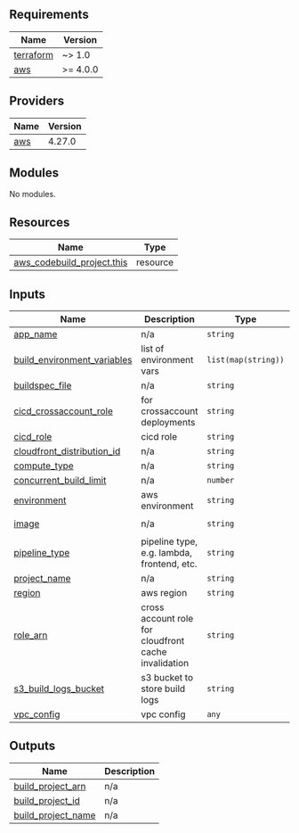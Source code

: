 ## Requirements

| Name | Version |
|------|---------|
| <a name="requirement_terraform"></a> [terraform](#requirement\_terraform) | ~> 1.0 |
| <a name="requirement_aws"></a> [aws](#requirement\_aws) | >= 4.0.0 |

## Providers

| Name | Version |
|------|---------|
| <a name="provider_aws"></a> [aws](#provider\_aws) | 4.27.0 |

## Modules

No modules.

## Resources

| Name | Type |
|------|------|
| [aws_codebuild_project.this](https://registry.terraform.io/providers/hashicorp/aws/latest/docs/resources/codebuild_project) | resource |

## Inputs

| Name | Description | Type | Default | Required |
|------|-------------|------|---------|:--------:|
| <a name="input_app_name"></a> [app\_name](#input\_app\_name) | n/a | `string` | n/a | yes |
| <a name="input_build_environment_variables"></a> [build\_environment\_variables](#input\_build\_environment\_variables) | list of environment vars | `list(map(string))` | `[]` | no |
| <a name="input_buildspec_file"></a> [buildspec\_file](#input\_buildspec\_file) | n/a | `string` | n/a | yes |
| <a name="input_cicd_crossaccount_role"></a> [cicd\_crossaccount\_role](#input\_cicd\_crossaccount\_role) | for crossaccount deployments | `string` | `""` | no |
| <a name="input_cicd_role"></a> [cicd\_role](#input\_cicd\_role) | cicd role | `string` | n/a | yes |
| <a name="input_cloudfront_distribution_id"></a> [cloudfront\_distribution\_id](#input\_cloudfront\_distribution\_id) | n/a | `string` | `""` | no |
| <a name="input_compute_type"></a> [compute\_type](#input\_compute\_type) | n/a | `string` | `"BUILD_GENERAL1_MEDIUM"` | no |
| <a name="input_concurrent_build_limit"></a> [concurrent\_build\_limit](#input\_concurrent\_build\_limit) | n/a | `number` | `1` | no |
| <a name="input_environment"></a> [environment](#input\_environment) | aws environment | `string` | n/a | yes |
| <a name="input_image"></a> [image](#input\_image) | n/a | `string` | `"aws/codebuild/amazonlinux2-x86_64-standard:4.0"` | no |
| <a name="input_pipeline_type"></a> [pipeline\_type](#input\_pipeline\_type) | pipeline type, e.g. lambda, frontend, etc. | `string` | n/a | yes |
| <a name="input_project_name"></a> [project\_name](#input\_project\_name) | n/a | `string` | n/a | yes |
| <a name="input_region"></a> [region](#input\_region) | aws region | `string` | n/a | yes |
| <a name="input_role_arn"></a> [role\_arn](#input\_role\_arn) | cross account role for cloudfront cache invalidation | `string` | `""` | no |
| <a name="input_s3_build_logs_bucket"></a> [s3\_build\_logs\_bucket](#input\_s3\_build\_logs\_bucket) | s3 bucket to store build logs | `string` | n/a | yes |
| <a name="input_vpc_config"></a> [vpc\_config](#input\_vpc\_config) | vpc config | `any` | `{}` | no |

## Outputs

| Name | Description |
|------|-------------|
| <a name="output_build_project_arn"></a> [build\_project\_arn](#output\_build\_project\_arn) | n/a |
| <a name="output_build_project_id"></a> [build\_project\_id](#output\_build\_project\_id) | n/a |
| <a name="output_build_project_name"></a> [build\_project\_name](#output\_build\_project\_name) | n/a |
